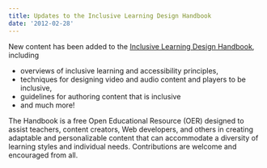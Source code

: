 ```yaml
---
title: Updates to the Inclusive Learning Design Handbook
date: '2012-02-28'
---
```

New content has been added to the
[Inclusive Learning Design Handbook](http://handbook.floeproject.org), including

- overviews of inclusive learning and accessibility principles,
- techniques for designing video and audio content and players to be inclusive,
- guidelines for authoring content that is inclusive
- and much more!

The Handbook is a free Open Educational Resource (OER) designed to assist teachers,
content creators, Web developers, and others in creating adaptable and
personalizable content that can accommodate a diversity of learning
styles and individual needs. Contributions are welcome and encouraged from all.
